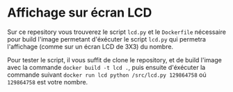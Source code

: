 # Affichage sur écran LCD

Sur ce repesitory vous trouverez le script `lcd.py` et le `Dockerfile` nécessaire pour build l'image permetant d'éxécuter le script `lcd.py`
qui permetra l'affichage (comme sur un écran LCD de 3X3) du nombre.

Pour tester le script, il vous suffit de clone le repository, et de build l'image avec la commande `docker build -t lcd .`, puis ensuite 
d'éxécuter la commande suivant `docker run lcd python /src/lcd.py 129864758` oú `129864758` est votre nombre.
